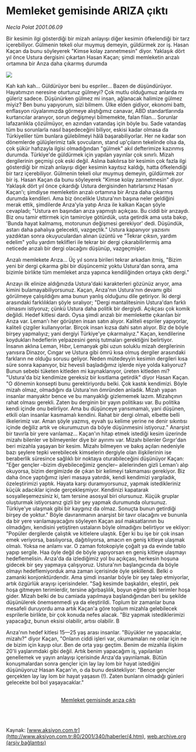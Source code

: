 # Memleket gemisinde ARIZA çıktı

*Necla Polat 2001.06.09*

<div>
 <p class="spot">
  Bir kesimin ilgi gösterdiği bir mizah anlayışı diğer  kesimin öfkelendiği bir tarz içerebiliyor. Gülmenin tekeli  olur muymuş demeyin, güldürmek zor iş. Hasan  Kaçan da bunu söyleyerek "Kimse kolay zannetmesin" diyor. Yaklaşık dört yıl önce Ustura dergisini çıkartan  Hasan Kaçan; şimdi memleketin arızalı ortamına bir  Arıza daha çıkarmış durumda
 </p>
 <p class="metin">
 </p>
 <img border="0" src="/web/20020112093216im_/http://www.aksiyon.com.tr/2001/340/resimler/memleket.jpg"/>
 <p class="metin">
  Kah kah kah... Güldürüyor beni bu espriler... Bazen de düşündürüyor. Hayatımızın neresine oturturuz gülmeyi? Çok mutlu olduğumuz anlarda mı güleriz sadece. Düşünürken gülmez mi insan, ağlanacak halimize gülmez miyiz? Ben bunu yapıyorum, sizi bilmem. Ülke elden gidiyor, ekonomi battı, enflasyon rüyalarımızda görmeye alıştığımız canavar, ABD standartlarında kurtarıcılar aranıyor, sorun değişmeyi bilmemekte, falan filan... Sorunlar lafazanlıkla çözülmüyor, en azından vatandaş için böyle bu. Sade vatandaş tüm bu sorunlarla nasıl başedeceğini biliyor, eskisi kadar olmasa da Türkiyeliler tüm bunlara gülebilmeyi hâlâ başarabiliyorlar. Her ne kadar son dönemlerde gülüşlerimiz talk şovcuların, stand up'çıların tekelinde olsa da, çok şükür hafızayla ilgisi olmadığından "gülmek" akıl defterimize kazınmış durumda. Türkiye'de güldürmek için yapılan yayınlar çok sınırlı. Mizah dergilerinin geçmişi çok eski değil. Aslına bakılırsa bir kesimin çok fazla ilgi gösterdiği bir mizah anlayışı diğer kesimin kayıtsız kaldığı, hatta öfkelendiği bir tarz içerebiliyor. Gülmenin tekeli olur muymuş demeyin, güldürmek zor bir iş. Hasan Kaçan da bunu söyleyerek "Kimse kolay zannetmesin" diyor. Yaklaşık dört yıl önce çıkardığı Ustura dergisinden hatırlarsınız Hasan Kaçan'ı; şimdiyse memleketin arızalı ortamına bir Arıza daha çıkarmış durumda kendileri. Ama biz öncelikle Ustura'nın başına neler geldiğini merak ettik, şimdilerde Arıza'yla yatıp Arıza ile kalkan Kaçan şöyle cevapladı; "Ustura en başından arıza yapmıştı açıkçası. Bu ciddi bir arızaydı. Biz onu tamir ettirmek için tamirciye götürdük, usta getirdik ama usta bakıp, 'Bunda hayat kalmamış, motorunun değişmesi gerekiyor' dedi. Düşündük, astarı daha pahalıya gelecekti, vazgeçtik." Ustura kapanıyor yazısını yazdıktan sonra okuyuculardan alınan üzüntü ve "Tekrar çıksın, yardım edelim" yollu yardım teklifleri ile tekrar bir dergi çıkarabilirlermiş ama neticede arızalı bir dergi olacağını düşünüp, vazgeçmişler.
 </p>
 <p class="metin">
  Arızalı memlekete Arıza... Üç yıl sonra birileri tekrar arkadan itmiş, "Bizim yeni bir dergi çıkarma gibi bir düşüncemiz yoktu Ustura'dan sonra, ama bizimle birlikte tüm memleket arıza yapınca kendiliğinden ortaya çıktı dergi."
 </p>
 <p class="metin">
  Arızayı ilk elinize aldığınızda Ustura'daki karakterleri gözünüz arıyor, ama kimini bulamayabiliyorsunuz. Kaçan, Arıza'nın Ustura'nın devamı gibi görülmeye çalışıldığını ama bunun yanlış olduğunu dile getiriyor. İki dergi arasındaki farklılıkları şöyle sıralıyor; "Dergi mantalitesinin Ustura'dan farklı olmasını istiyoruz; çünkü Ustura daha politik bir dergiydi. Açıkçası çok komik değildi. Hedef kitlesi dardı. Oysa şimdi arızalı bir memlekette çıkarılan bir Arıza var. Leman'ı her görüşten insan satın alıyor. Kaliteli espriler yapıyorlar, kaliteli çizgiler kullanıyorlar. Birçok insan kızsa dahi satın alıyor. Biz de böyle birşey yapmalıyız; yani dergiyi Türkiye'ye çıkarmalıyız." Kaçan, kendilerine koydukları hedeflerin yelpazesini geniş tutmaları gerektiğini belirtiyor. İnsanın aklına Leman, Hıbır, Lemanyak gibi uzun soluklu mizah dergilerinin yanısıra Dinazor, Cıngar ve Ustura gibi ömrü kısa olmuş dergiler arasındaki farkların ne olduğu sorusu geliyor. Neden mütedeyyin kesimin dergileri kısa süre sonra kapanıyor, biz hevesli başladığımız işlerde niye yolda kalıyoruz? Bunun sebebi tüketen kitleden mi kaynaklanıyor, üreten kitleden mi? "Ustura'da biz kendimize gereksiz bir kısıtlama getirdik" diyor Hasan Kaçan. "O dönemin konsepti bunu gerektiriyordu belki. Çok kastık kendimizi. Böyle mizah olmaz, olmadığını da Ustura'nın ömründen anladık. Mizah yapan insanlar manyaktır bence ve bu manyaklığı gizlememek lazım. Mizahçının rahat olması gerekli. Zaten bu derginin bir yayın politikası var. Bu politika kendi içinde onu belirliyor. Ama bu düşünceye yansımamalı, yani düşünen, etkili olan insanlar kasmamalı kendini. Rahat bir dergi olmalı, elbette belli ilkelerimiz var. Aman şöyle yazmış, eyvah şu kelime yerine ne denir sıkıntısı içinde değiliz artık ve okurumuzun da böyle düşünmesini istiyoruz." Anarşist bir tavırla bir yere varılamaz... Kaçan'ın hitap etmek istediği kesim üzerinde mizahı bilenler ve bilmeyenler diye bir ayırımı var. Mizahı bilenler Gırgır'dan beri mizahla yaşayan bir kesim. Mizahı bilmeyen ve bakış açıları nedeniyle bazı şeylere tepki verebilecek kimselerin dergiyle olan ilişkilerinin ise beraberlik süresince sağlıklı bir noktaya oturabileceğini düşünüyor Kaçan: "Eğer gençler –bizim diyebileceğimiz gençler– ailelerinden gizli Leman'ı alıp okuyorsa, bizim dergimizde de çıkan bir kelimeyi takmaması gerekiyor. Biz daha önce yaptığımız işleri masaya yatırdık, kendi kendimizi yargıladık, özeleştirimizi yaptık. Hayata karşı duramıyorsunuz, yapmak istedikleriniz küçük adacıklar içinde gerçekleşmiyor. Kendinizi kapatarak sosyalleşemezsiniz ki, tam tersine asosyal biri olursunuz. Küçük gruplar oluşturmak istiyorsanız gizli bir şey yapmak durumunda olursunuz. Türkiye'ye ulaşmak gibi bir kaygınız da olmaz. Sonuçta bunun getirdiği birşey de yoktur." Böyle davranmanın anarşist bir tavır olacağını ve bununla da bir yere varılamayacağını söyleyen Kaçan asıl maksatlarının bu olmadığını, kendisini yetiştiren ustaların böyle olmadığını belirtiyor ve ekliyor: "Popüler dergilerde çalıştık ve kitlelere ulaştık. Eğer ki bu işe bir çok insan emek veriyorsa, basılıyorsa, dağıtılıyorsa, amacın en geniş kitleye ulaşmak olmalı. Yoksa ne anlamı var. O zaman fotokopiyle çoğalt ya da evinde tablo yapıp sergile. Haa öyle değil de böyle yapıyorsan en geniş kitleye ulaşmayı hedeflemelisin. Arıza'da da izlediğimiz yol bu açıkçası, herkesin hoşuna gidecek bir şey yapmaya çalışıyoruz. Ustura'nın başlangıcında da böyle olmayı hedeflemiyorduk ama zaman içerisinde öyle şekillendi. Belki o zamanki konjonktürdendir. Ama şimdi insanlar böyle bir şey talep etmiyorlar, artık özgürlük arayışı içerisindeler. "Sağ kesimde başkaldırı, eleştiri, pek hoşa gitmeyen terimlerdir, tersine ağırbaşlılık, boyun eğme gibi terimler hoşa gider. Mizah belki de bu camiada yapılmaya başlandığından beri bu şekilde düşünülerek önemsenmedi ya da eleştirildi. Toplum bir zamanlar buna mesafeli duruyordu ama artık Kaçan'a göre toplum mizahla gelebilecek esprilerle birlikte, bir çok konuda nefes alacak. "Biz yapmak istediklerimizi yapacağız, bunun eksisi olabilir, artısı olabilir. B
 </p>
 <p class="metin">
  Arıza'nın hedef kitlesi 15—25 yaş arası insanlar. "Büyükler ne yapacaklar, mizahı?" diyor Kaçan, "Onların ciddi işleri var, okumamaları ne onlar için ne de bizim için kayıp olur. Ben de orta yaşı geçtim. Benim de mizahla ilişkim 20'li yaşlarımdaki gibi değil. Artık benim yapacağım iş, yapılanları genellemek ve yayın anlayışı içerisinde Arıza'da yayınlamak. Bütün konuşmalardan sonra gençler için lay lay lom bir hayat istediğini düşünüyoruz Hasan Kaçan'ın, o da bunu desktekliyor: "Bence gençler gerçekten lay lay lom bir hayat yaşasın (!). Zaten bunların olmadığı günleri gelecekte bol bol yaşayacaklar."
 </p>
 <br/>
 <center>
  <a class="anaorta" href="http://web.archive.org/web/20020112093216/mailto:Memleket gemisinde arıza çıktı">
   Memleket gemisinde arıza çıktı
  </a>
 </center>
 <br/>
 <br/>
 <br/>
</div>

Kaynak: [www.aksiyon.com.tr](http://www.aksiyon.com.tr:80/2001/340/haberler/4.htm), [web.archive.org (arşiv bağlantısı)](http://web.archive.org/web/20020112093216/http://www.aksiyon.com.tr:80/2001/340/haberler/4.htm)
